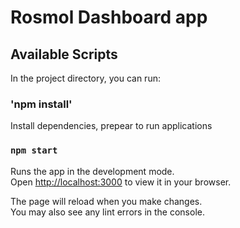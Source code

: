 # Rosmol Dashboard app

## Available Scripts

In the project directory, you can run:

### 'npm install'

Install dependencies, prepear to run applications

### `npm start`

Runs the app in the development mode.\
Open [http://localhost:3000](http://localhost:3000) to view it in your browser.

The page will reload when you make changes.\
You may also see any lint errors in the console.
